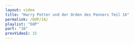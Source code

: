 ```yaml
---
layout: video
title: "Harry Potter und der Orden des Penners Teil 16"
permalink: /OdP/16/
playlist: "OdP"
part: "16"
prevVideoI: 15
---
```

